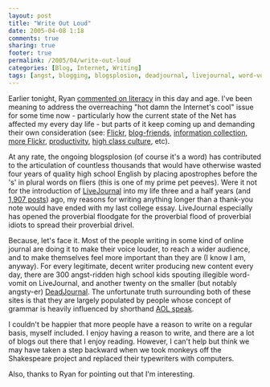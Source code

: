 ```yaml
---
layout: post
title: "Write Out Loud"
date: 2005-04-08 1:18
comments: true
sharing: true
footer: true
permalink: /2005/04/write-out-loud
categories: [Blog, Internet, Writing]
tags: [angst, blogging, blogsplosion, deadjournal, livejournal, word-vomit, Writing]
---
```

Earlier tonight, Ryan <a href="http://www.csh.rit.edu/~jojo/blog/?p=25">commented on literacy</a> in this day and age.  I've been meaning to address the overreaching "hot damn the Internet's cool" issue for some time now - particularly how the current state of the Net has affected my every day life - but parts of it keep coming up and demanding their own consideration (see: <a href="/2005/03/remember-when">Flickr</a>, <a href="/2005/03/close">blog-friends</a>, <a href="/2005/03/data">information collection</a>, <a href="/2005/04/flickr">more Flickr</a>, <a href="/2005/02/hipster-pda">productivity</a>, <a href="/2005/03/you-been-gone">high class culture</a>, etc).

At any rate, the ongoing blogsplosion (of course it's a word) has contributed to the articulation of countless thousands that would have otherwise wasted four years of quality high school English by placing apostrophes before the 's' in plural words on fliers (this is one of my prime pet peeves).  Were it not for the introduction of <a href="http://www.livejournal.com/">LiveJournal</a> into my life three and a half years (and <a href="http://www.livejournal.com/userinfo.bml?user=brocklisoup&mode=full">1,907 posts</a>) ago, my reasons for writing anything longer than a thank-you note would have ended with my last college essay.  LiveJournal especially has opened the proverbial floodgate for the proverbial flood of proverbial idiots to spread their proverbial drivel.

Because, let's face it.  Most of the people writing in some kind of online journal are doing it to make their voice louder, to reach a wider audience, and to make themselves feel more important than they are (I know I am, anyway).  For every legitimate, decent writer producing new content every day, there are 300 angst-ridden high school kids spouting illegible word-vomit on LiveJournal, and another twenty on the smaller (but notably angsty-er) <a href="http://www.deadjournal.com/">DeadJournal</a>.  The unfortunate truth surrounding both of these sites is that they are largely populated by people whose concept of grammar is heavily influenced by shorthand <a href="http://www.urbandictionary.com/define.php?term=AOL-speak">AOL speak</a>.

I couldn't be happier that more people have a reason to write on a regular basis, myself included.  I enjoy having a reason to write, and there are a lot of blogs out there that I enjoy reading.  However, I can't help but think we may have taken a step backward when we took monkeys off the Shakespeare project and replaced their typewriters with computers.

Also, thanks to Ryan for pointing out that I'm interesting.

